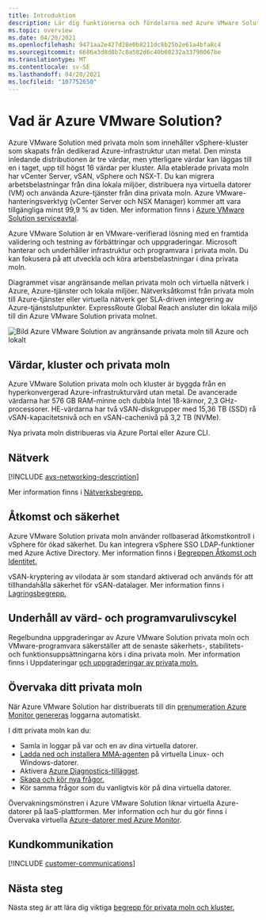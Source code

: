 ```yaml
---
title: Introduktion
description: Lär dig funktionerna och fördelarna med Azure VMware Solution att distribuera och hantera VMware-baserade arbetsbelastningar i Azure. Azure VMware Solution serviceavtal garanterar att Azure VMware-hanteringsverktyg (vCenter Server och NSX Manager) kommer att vara tillgängliga minst 99,9 % av tiden.
ms.topic: overview
ms.date: 04/20/2021
ms.openlocfilehash: 9471aa2e427d28e0b8211dc8b25b2e61a4bfa8c4
ms.sourcegitcommit: 6686a3d8d8b7c8a582d6c40b60232a33798067be
ms.translationtype: MT
ms.contentlocale: sv-SE
ms.lasthandoff: 04/20/2021
ms.locfileid: "107752650"
---
```

# <a name="what-is-azure-vmware-solution"></a>Vad är Azure VMware Solution?

Azure VMware Solution med privata moln som innehåller vSphere-kluster som skapats från dedikerad Azure-infrastruktur utan metal. Den minsta inledande distributionen är tre värdar, men ytterligare värdar kan läggas till en i taget, upp till högst 16 värdar per kluster.  Alla etablerade privata moln har vCenter Server, vSAN, vSphere och NSX-T. Du kan migrera arbetsbelastningar från dina lokala miljöer, distribuera nya virtuella datorer (VM) och använda Azure-tjänster från dina privata moln.  Azure VMware-hanteringsverktyg (vCenter Server och NSX Manager) kommer att vara tillgängliga minst 99,9 % av tiden. Mer information finns i [Azure VMware Solution serviceavtal](https://aka.ms/avs/sla).

Azure VMware Solution är en VMware-verifierad lösning med en framtida validering och testning av förbättringar och uppgraderingar. Microsoft hanterar och underhåller infrastruktur och programvara i privata moln. Du kan fokusera på att utveckla och köra arbetsbelastningar i dina privata moln. 

Diagrammet visar angränsande mellan privata moln och virtuella nätverk i Azure, Azure-tjänster och lokala miljöer. Nätverksåtkomst från privata moln till Azure-tjänster eller virtuella nätverk ger SLA-driven integrering av Azure-tjänstslutpunkter. ExpressRoute Global Reach ansluter din lokala miljö till din Azure VMware Solution privata molnet. 

![Bild Azure VMware Solution av angränsande privata moln till Azure och lokalt](./media/adjacency-overview-drawing-final.png)

## <a name="hosts-clusters-and-private-clouds"></a>Värdar, kluster och privata moln

Azure VMware Solution privata moln och kluster är byggda från en hyperkonvergerad Azure-infrastrukturvärd utan metal. De avancerade värdarna har 576 GB RAM-minne och dubbla Intel 18-kärnor, 2,3 GHz-processorer. HE-värdarna har två vSAN-diskgrupper med 15,36 TB (SSD) rå vSAN-kapacitetsnivå och en vSAN-cachenivå på 3,2 TB (NVMe).

Nya privata moln distribueras via Azure Portal eller Azure CLI.

## <a name="networking"></a>Nätverk

[!INCLUDE [avs-networking-description](includes/azure-vmware-solution-networking-description.md)]

Mer information finns i [Nätverksbegrepp.](concepts-networking.md)

## <a name="access-and-security"></a>Åtkomst och säkerhet

Azure VMware Solution privata moln använder rollbaserad åtkomstkontroll i vSphere för ökad säkerhet. Du kan integrera vSphere SSO LDAP-funktioner med Azure Active Directory. Mer information finns i [Begreppen Åtkomst och Identitet.](concepts-identity.md)  

vSAN-kryptering av vilodata är som standard aktiverad och används för att tillhandahålla säkerhet för vSAN-datalager. Mer information finns i [Lagringsbegrepp.](concepts-storage.md)

## <a name="host-and-software-lifecycle-maintenance"></a>Underhåll av värd- och programvarulivscykel

Regelbundna uppgraderingar av Azure VMware Solution privata moln och VMware-programvara säkerställer att de senaste säkerhets-, stabilitets- och funktionsuppsättningarna körs i dina privata moln. Mer information finns i Uppdateringar [och uppgraderingar av privata moln.](concepts-upgrades.md)

## <a name="monitoring-your-private-cloud"></a>Övervaka ditt privata moln

När Azure VMware Solution har distribuerats till din [prenumeration Azure Monitor genereras](../azure-monitor/overview.md) loggarna automatiskt. 

I ditt privata moln kan du:
- Samla in loggar på var och en av dina virtuella datorer.
- [Ladda ned och installera MMA-agenten](../azure-monitor/agents/log-analytics-agent.md#installation-options) på virtuella Linux- och Windows-datorer.
- Aktivera [Azure Diagnostics-tillägget](../azure-monitor/agents/diagnostics-extension-overview.md).
- [Skapa och kör nya frågor.](../azure-monitor/logs/data-platform-logs.md#log-queries)
- Kör samma frågor som du vanligtvis kör på dina virtuella datorer.

Övervakningsmönstren i Azure VMware Solution liknar virtuella Azure-datorer på IaaS-plattformen. Mer information och hur du gör finns i Övervaka virtuella [Azure-datorer med Azure Monitor](../azure-monitor/vm/monitor-vm-azure.md).

## <a name="customer-communication"></a>Kundkommunikation
[!INCLUDE [customer-communications](includes/customer-communications.md)]

## <a name="next-steps"></a>Nästa steg

Nästa steg är att lära dig viktiga [begrepp för privata moln och kluster.](concepts-private-clouds-clusters.md)

<!-- LINKS - external -->

<!-- LINKS - internal -->
[concepts-private-clouds-clusters]: ./concepts-private-clouds-clusters.md


